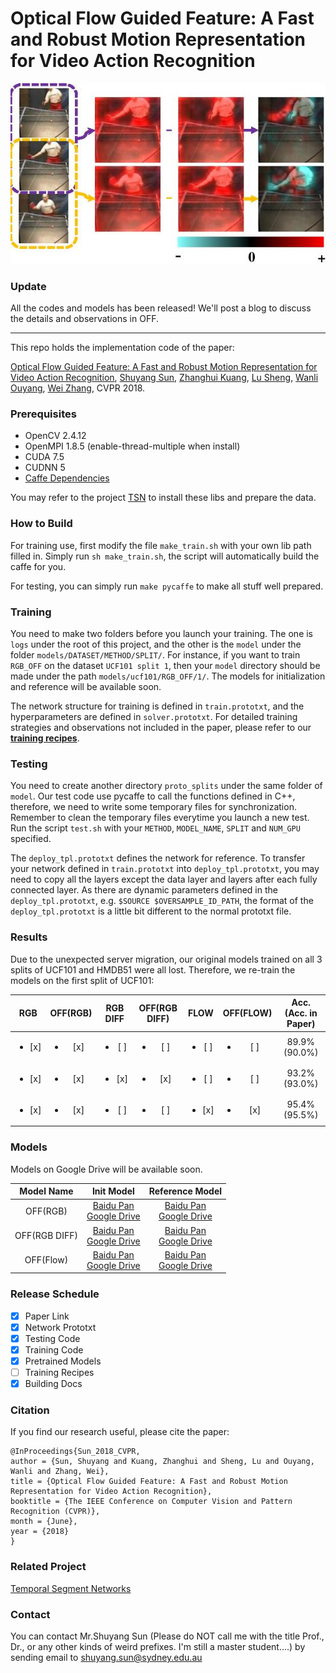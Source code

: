 # Optical Flow Guided Feature: A Fast and Robust Motion Representation for Video Action Recognition

![ ](head_pic.jpg)

### Update
All the codes and models has been released! We'll post a blog to discuss the details and observations in OFF.

---

This repo holds the implementation code of the paper:

[Optical Flow Guided Feature: A Fast and Robust Motion Representation for Video Action Recognition](http://openaccess.thecvf.com/content_cvpr_2018/papers/Sun_Optical_Flow_Guided_CVPR_2018_paper.pdf), [Shuyang Sun](https://kevin-ssy.github.io/), [Zhanghui Kuang](http://jeffreykuang.github.io/index.html), [Lu Sheng](http://www.ee.cuhk.edu.hk/~lsheng/), [Wanli Ouyang](https://wlouyang.github.io/), [Wei Zhang](), CVPR 2018.

### Prerequisites
- OpenCV 2.4.12
- OpenMPI 1.8.5 (enable-thread-multiple when install)
- CUDA 7.5
- CUDNN 5
- [Caffe Dependencies](http://caffe.berkeleyvision.org/install_apt.html)

You may refer to the project [TSN](https://github.com/yjxiong/temporal-segment-networks) to install these libs and prepare the data.

### How to Build

For training use, first modify the file ```make_train.sh``` with your own lib path filled in. Simply run ```sh make_train.sh```, the script will automatically build the caffe for you.

For testing, you can simply run ```make pycaffe``` to make all stuff well prepared.

### Training
You need to make two folders before you launch your training. The one is ```logs``` under the root of this project, and the other is the ```model``` under the folder ```models/DATASET/METHOD/SPLIT/```. For instance, if you want to train ```RGB_OFF``` on the dataset ```UCF101 split 1```, then your ```model``` directory should be made under the path ```models/ucf101/RGB_OFF/1/```. The models for initialization and reference will be available soon.

The network structure for training is defined in ```train.prototxt```, and the hyperparameters are defined in ```solver.prototxt```. For detailed training strategies and observations not included in the paper, please refer to our **[training recipes]()**.


### Testing
You need to create another directory ```proto_splits``` under the same folder of ```model```. Our test code use pycaffe to call the functions defined in C++, therefore, we need to write some temporary files for synchronization. Remember to clean the temporary files everytime you launch a new test. Run the script ```test.sh``` with your ```METHOD```, ```MODEL_NAME```, ```SPLIT``` and ```NUM_GPU``` specified. 

The ```deploy_tpl.prototxt``` defines the network for reference. To transfer your network defined in ```train.prototxt``` into ```deploy_tpl.prototxt```, you may need to copy all the layers except the data layer and layers after each fully connected layer. As there are dynamic parameters defined in the ```deploy_tpl.prototxt```, e.g. ```$SOURCE $OVERSAMPLE_ID_PATH```, the format of the ```deploy_tpl.prototxt``` is a little bit different to the normal prototxt file.

### Results
Due to the unexpected server migration, our original models trained on all 3 splits of UCF101 and HMDB51 were all lost. Therefore, we re-train the models on the first split of UCF101:

| RGB | OFF(RGB) | RGB DIFF | OFF(RGB DIFF) |   FLOW  | OFF(FLOW) |   Acc. (Acc. in Paper)  | 
| :-: |    :-:   |    :-:   |      :-:      |   :-:   |    :-:    |   :-:   |
|<ul><li>[x] </li></ul>|<ul><li>[x] </li></ul>|<ul><li>[ ] </li></ul>|<ul><li>[ ] </li></ul>|<ul><li>[ ] </li></ul>|<ul><li>[ ] </li></ul>|  89.9% (90.0%) |
|<ul><li>[x] </li></ul>|<ul><li>[x] </li></ul>|<ul><li>[x] </li></ul>|<ul><li>[x] </li></ul>|<ul><li>[ ] </li></ul>|<ul><li>[ ] </li></ul>|  93.2% (93.0%)|
| <ul><li>[x] </li></ul> |<ul><li>[x] </li></ul>|<ul><li>[ ] </li></ul>|<ul><li>[ ] </li></ul>|<ul><li>[x] </li></ul>|<ul><li>[x] </li></ul>|  95.4% (95.5%) |

### Models
Models on Google Drive will be available soon.

| Model Name | Init Model | Reference Model |
| :-:        | :-:        | :-:             |
| OFF(RGB)      | [Baidu Pan](https://pan.baidu.com/s/1LSgYPFuy0rWYZkj9zu0Z1A) <br> [Google Drive](#) | [Baidu Pan](https://pan.baidu.com/s/1EmS0w3kIivbTnQkSBaNZIA) <br> [Google Drive](#) |
| OFF(RGB DIFF) | [Baidu Pan](https://pan.baidu.com/s/1kV6djzC6wU6T6x9F6D41CA) <br> [Google Drive](#) | [Baidu Pan](https://pan.baidu.com/s/1xBHf2SOAbbO65vkpK2FRaQ) <br> [Google Drive](#) |
| OFF(Flow)     | [Baidu Pan](https://pan.baidu.com/s/1oyJebhCMJDuaC6EZ0GdHDA) <br> [Google Drive](#) | [Baidu Pan](https://pan.baidu.com/s/1-CXs8WPQnG1aadA6Z3daqA) <br> [Google Drive](#) |



### Release Schedule
- [x] Paper Link
- [x] Network Prototxt
- [x] Testing Code
- [x] Training Code
- [x] Pretrained Models
- [ ] Training Recipes
- [x] Building Docs

### Citation
If you find our research useful, please cite the paper:
```
@InProceedings{Sun_2018_CVPR,
author = {Sun, Shuyang and Kuang, Zhanghui and Sheng, Lu and Ouyang, Wanli and Zhang, Wei},
title = {Optical Flow Guided Feature: A Fast and Robust Motion Representation for Video Action Recognition},
booktitle = {The IEEE Conference on Computer Vision and Pattern Recognition (CVPR)},
month = {June},
year = {2018}
}
```

### Related Project
[Temporal Segment Networks](https://github.com/yjxiong/temporal-segment-networks)

### Contact
You can contact Mr.Shuyang Sun (Please do NOT call me with the title Prof., Dr., or any other kinds of weird prefixes. I'm still a master student....) by sending email to shuyang.sun@sydney.edu.au
